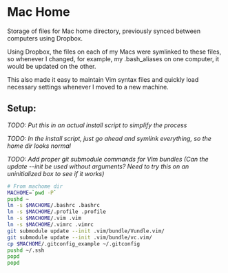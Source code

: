 # Mac Home

Storage of files for Mac home directory, previously synced between computers using Dropbox.

Using Dropbox, the files on each of my Macs were symlinked to these files, so whenever I changed, for example, my .bash_aliases on one computer, it would be updated on the other.

This also made it easy to maintain Vim syntax files and quickly load necessary settings whenever I moved to a new machine.

## Setup:

_TODO: Put this in an actual install script to simplify the process_

_TODO: In the install script, just go ahead and symlink everything, so the home dir looks normal_

_TODO: Add proper git submodule commands for Vim bundles (Can the update --init be used without arguments? Need to try this on an uninitialized box to see if it works)_

```bash
# From machome dir
MACHOME=`pwd -P`
pushd ~
ln -s $MACHOME/.bashrc .bashrc
ln -s $MACHOME/.profile .profile
ln -s $MACHOME/.vim .vim
ln -s $MACHOME/.vimrc .vimrc
git submodule update --init .vim/bundle/Vundle.vim/
git submodule update --init .vim/bundle/vc.vim/
cp $MACHOME/.gitconfig_example ~/.gitconfig
pushd ~/.ssh
popd
popd
```
